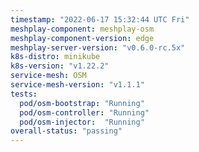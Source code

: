 ```yaml
---
timestamp: "2022-06-17 15:32:44 UTC Fri"
meshplay-component: meshplay-osm
meshplay-component-version: edge
meshplay-server-version: "v0.6.0-rc.5x"
k8s-distro: minikube
k8s-version: "v1.22.2"
service-mesh: OSM
service-mesh-version: "v1.1.1"
tests:
  pod/osm-bootstrap: "Running"
  pod/osm-controller: "Running"
  pod/osm-injector:  "Running"
overall-status: "passing"
---
```

